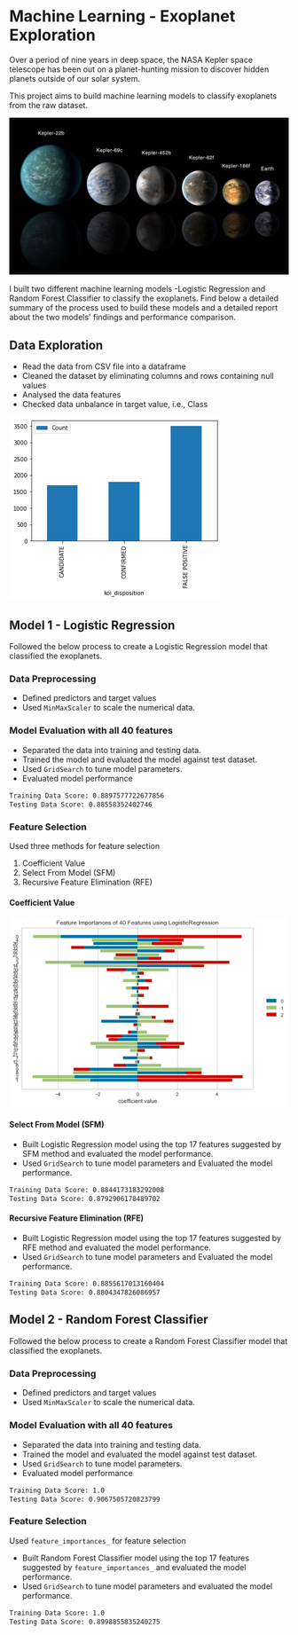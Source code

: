 # Machine Learning - Exoplanet Exploration

Over a period of nine years in deep space, the NASA Kepler space telescope has been out on a planet-hunting mission to discover hidden planets outside of our solar system.

This project aims to build machine learning models to classify exoplanets from the raw dataset. 

![exoplanets.jpg](Images/exoplanets.jpg)

I built two different machine learning models -Logistic Regression and Random Forest Classifier to classify the exoplanets. Find below a detailed summary of the process used to build these models and a detailed report about the two models' findings and performance comparison.

## Data Exploration
* Read the data from CSV file into a dataframe
* Cleaned the dataset by eliminating columns and rows containing null values
* Analysed the data features
* Checked data unbalance in target value, i.e., Class

![Data_Unbalance_In_Target_Values.png](Images/Data_Unbalance_In_Target_Values.png)

## Model 1 - Logistic Regression
Followed the below process to create a Logistic Regression model that classified the exoplanets.

### Data Preprocessing
* Defined predictors and target values
* Used `MinMaxScaler` to scale the numerical data.

### Model Evaluation with all 40 features
* Separated the data into training and testing data.
* Trained the model and evaluated the model against test dataset.
* Used `GridSearch` to tune model parameters.
* Evaluated model performance
```
Training Data Score: 0.8897577722677856
Testing Data Score: 0.88558352402746
```
### Feature Selection

Used three methods for feature selection
1. Coefficient Value
2. Select From Model (SFM)
3. Recursive Feature Elimination (RFE)

#### Coefficient Value
![LogisticRegressionFeatureSelection.png](Images/LogisticRegressionFeatureSelection.png)

#### Select From Model (SFM)
* Built Logistic Regression model using the top 17 features suggested by SFM method and evaluated the model performance.
* Used `GridSearch` to tune model parameters and Evaluated the model performance.
```
Training Data Score: 0.8844173183292008
Testing Data Score: 0.8792906178489702
```  

#### Recursive Feature Elimination (RFE)
* Built Logistic Regression model using the top 17 features suggested by RFE method and evaluated the model performance.
* Used `GridSearch` to tune model parameters and Evaluated the model performance.
```
Training Data Score: 0.8855617013160404
Testing Data Score: 0.8804347826086957
```  

## Model 2 - Random Forest Classifier
Followed the below process to create a Random Forest Classifier model that classified the exoplanets.

### Data Preprocessing
* Defined predictors and target values
* Used `MinMaxScaler` to scale the numerical data.

### Model Evaluation with all 40 features
* Separated the data into training and testing data.
* Trained the model and evaluated the model against test dataset.
* Used `GridSearch` to tune model parameters.
* Evaluated model performance
```
Training Data Score: 1.0
Testing Data Score: 0.9067505720823799
```

### Feature Selection

Used `feature_importances_` for feature selection
* Built Random Forest Classifier model using the top 17 features suggested by `feature_importances_`  and evaluated the model performance.
* Used `GridSearch` to tune model parameters and evaluated the model performance.
```
Training Data Score: 1.0
Testing Data Score: 0.8998855835240275
```  

